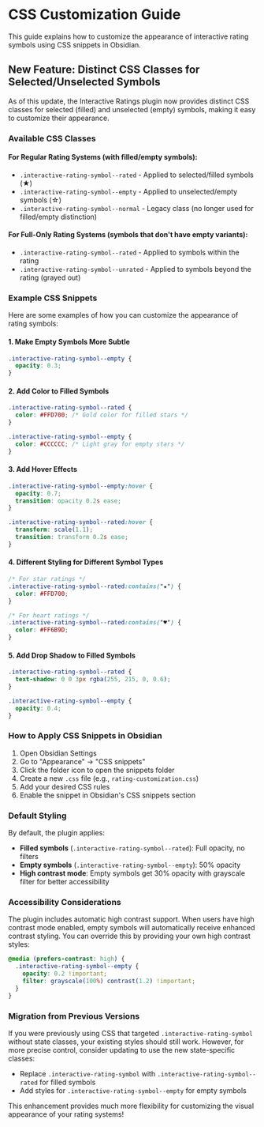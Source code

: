 # CSS Customization Guide

This guide explains how to customize the appearance of interactive rating symbols using CSS snippets in Obsidian.

## New Feature: Distinct CSS Classes for Selected/Unselected Symbols

As of this update, the Interactive Ratings plugin now provides distinct CSS classes for selected (filled) and unselected (empty) symbols, making it easy to customize their appearance.

### Available CSS Classes

#### For Regular Rating Systems (with filled/empty symbols):
- `.interactive-rating-symbol--rated` - Applied to selected/filled symbols (★)
- `.interactive-rating-symbol--empty` - Applied to unselected/empty symbols (☆)
- `.interactive-rating-symbol--normal` - Legacy class (no longer used for filled/empty distinction)

#### For Full-Only Rating Systems (symbols that don't have empty variants):
- `.interactive-rating-symbol--rated` - Applied to symbols within the rating
- `.interactive-rating-symbol--unrated` - Applied to symbols beyond the rating (grayed out)

### Example CSS Snippets

Here are some examples of how you can customize the appearance of rating symbols:

#### 1. Make Empty Symbols More Subtle
```css
.interactive-rating-symbol--empty {
  opacity: 0.3;
}
```

#### 2. Add Color to Filled Symbols
```css
.interactive-rating-symbol--rated {
  color: #FFD700; /* Gold color for filled stars */
}

.interactive-rating-symbol--empty {
  color: #CCCCCC; /* Light gray for empty stars */
}
```

#### 3. Add Hover Effects
```css
.interactive-rating-symbol--empty:hover {
  opacity: 0.7;
  transition: opacity 0.2s ease;
}

.interactive-rating-symbol--rated:hover {
  transform: scale(1.1);
  transition: transform 0.2s ease;
}
```

#### 4. Different Styling for Different Symbol Types
```css
/* For star ratings */
.interactive-rating-symbol--rated:contains("★") {
  color: #FFD700;
}

/* For heart ratings */
.interactive-rating-symbol--rated:contains("♥") {
  color: #FF6B9D;
}
```

#### 5. Add Drop Shadow to Filled Symbols
```css
.interactive-rating-symbol--rated {
  text-shadow: 0 0 3px rgba(255, 215, 0, 0.6);
}

.interactive-rating-symbol--empty {
  opacity: 0.4;
}
```

### How to Apply CSS Snippets in Obsidian

1. Open Obsidian Settings
2. Go to "Appearance" → "CSS snippets"
3. Click the folder icon to open the snippets folder
4. Create a new `.css` file (e.g., `rating-customization.css`)
5. Add your desired CSS rules
6. Enable the snippet in Obsidian's CSS snippets section

### Default Styling

By default, the plugin applies:
- **Filled symbols** (`.interactive-rating-symbol--rated`): Full opacity, no filters
- **Empty symbols** (`.interactive-rating-symbol--empty`): 50% opacity
- **High contrast mode**: Empty symbols get 30% opacity with grayscale filter for better accessibility

### Accessibility Considerations

The plugin includes automatic high contrast support. When users have high contrast mode enabled, empty symbols will automatically receive enhanced contrast styling. You can override this by providing your own high contrast styles:

```css
@media (prefers-contrast: high) {
  .interactive-rating-symbol--empty {
    opacity: 0.2 !important;
    filter: grayscale(100%) contrast(1.2) !important;
  }
}
```

### Migration from Previous Versions

If you were previously using CSS that targeted `.interactive-rating-symbol` without state classes, your existing styles should still work. However, for more precise control, consider updating to use the new state-specific classes:

- Replace `.interactive-rating-symbol` with `.interactive-rating-symbol--rated` for filled symbols
- Add styles for `.interactive-rating-symbol--empty` for empty symbols

This enhancement provides much more flexibility for customizing the visual appearance of your rating systems!